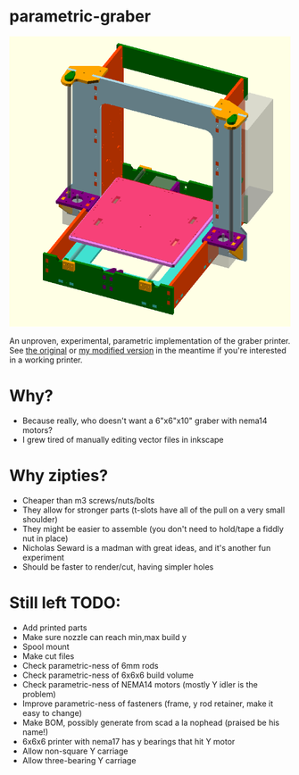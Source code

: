 # parametric-graber

![rendered picture of printer](assembly.png)

An unproven, experimental, parametric implementation of the graber printer.  See [the original](https://github.com/sgraber/Graber) or [my modified version](https://github.com/elliotf/Graber/tree/24x18_layout/24x18) in the meantime if you're interested in a working printer.

# Why?

* Because really, who doesn't want a 6"x6"x10" graber with nema14 motors?
* I grew tired of manually editing vector files in inkscape

# Why zipties?

* Cheaper than m3 screws/nuts/bolts
* They allow for stronger parts (t-slots have all of the pull on a very small shoulder)
* They might be easier to assemble (you don't need to hold/tape a fiddly nut in place)
* Nicholas Seward is a madman with great ideas, and it's another fun experiment
* Should be faster to render/cut, having simpler holes

# Still left TODO:

* Add printed parts
* Make sure nozzle can reach min,max build y
* Spool mount
* Make cut files
* Check parametric-ness of 6mm rods
* Check parametric-ness of 6x6x6 build volume
* Check parametric-ness of NEMA14 motors (mostly Y idler is the problem)
* Improve parametric-ness of fasteners (frame, y rod retainer, make it easy to change)
* Make BOM, possibly generate from scad a la nophead (praised be his name!)
* 6x6x6 printer with nema17 has y bearings that hit Y motor
* Allow non-square Y carriage
* Allow three-bearing Y carriage
